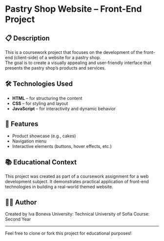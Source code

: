 # Pastry Shop Website – Front-End Project

## 📋 Description

This is a coursework project that focuses on the development of the front-end (client-side) of a website for a pastry shop.  
The goal is to create a visually appealing and user-friendly interface that presents the pastry shop’s products and services.

## 🛠️ Technologies Used

- **HTML** – for structuring the content  
- **CSS** – for styling and layout  
- **JavaScript** – for interactivity and dynamic behavior

## 🎯 Features

- Product showcase (e.g., cakes)  
- Navigation menu  
- Interactive elements (buttons, hover effects, etc.)

## 📚 Educational Context

This project was created as part of a coursework assignment for a web development subject. It demonstrates practical application of front-end technologies in building a real-world themed website.

## 👩‍💻 Author

Created by Iva Boneva
University: Technical University of Sofia
Course: Second Year

---

Feel free to clone or fork this project for educational purposes!
